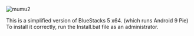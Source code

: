 ![mumu2](https://github.com/Twig6943/Non-Bloated-Mumu-Player/assets/119701717/18bc545d-dff0-40ff-a0ce-a295735f1ec3)


This is a simplified version of BlueStacks 5 x64. (which runs Android 9 Pie) To install it correctly, run the Install.bat file as an administrator.

